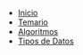 - [Inicio](README.md)
- [Temario](temario.md)
- [Algoritmos](01_Algoritmos/ejercicio1.md)
- [Tipos de Datos](02_Tipos_Datos/ejercicio1.md)
